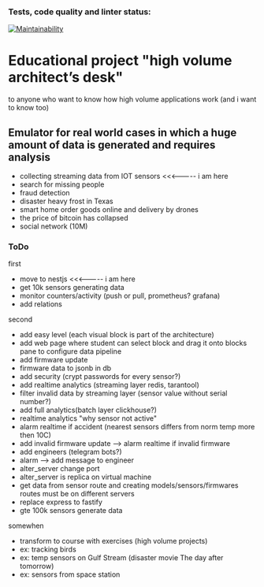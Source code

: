 ### Tests, code quality and linter status:

[![Maintainability](https://api.codeclimate.com/v1/badges/c1cbaf9f97ca597f3c18/maintainability)](https://codeclimate.com/github/eifory/nestjs-how-highload-works/maintainability)

# Educational project "high volume architect’s desk"

to anyone who want to know how high volume applications work (and i want to know too)

## Emulator for real world cases in which a huge amount of data is generated and requires analysis
- collecting streaming data from IOT sensors <<<----- i am here
- search for missing people 
- fraud detection
- disaster heavy frost in Texas
- smart home order goods online and delivery by drones
- the price of bitcoin has collapsed 
- social network (10M)

### ToDo

first
- move to nestjs <<<----- i am here
- get 10k sensors generating data
- monitor counters/activity (push or pull, prometheus? grafana)
- add relations

second
- add easy level (each visual block is part of the architecture)
- add web page where student can select block and drag it onto blocks pane to configure data pipeline
- add firmware update
- firmware data to jsonb in db
- add security (crypt passwords for every sensor?)
- add realtime analytics (streaming layer redis, tarantool)
- filter invalid data by streaming layer (sensor value without serial number?)
- add full analytics(batch layer clickhouse?)
- realtime analytics "why sensor not active"
- alarm realtime if accident (nearest sensors differs from norm temp more then 10C)
- add invalid firmware update --> alarm realtime if invalid firmware
- add engineers (telegram bots?)
- alarm --> add message to engineer
- alter_server change port
- alter_server is replica on virtual machine
- get data from sensor route and creating models/sensors/firmwares routes must be on different servers
- replace express to fastify
- gte 100k sensors generate data

somewhen
- transform to course with exercises (high volume projects)
- ex: tracking birds
- ex: temp sensors  on Gulf Stream (disaster movie The day after tomorrow)
- ex: sensors from space station
